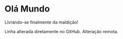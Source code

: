 # Olá Mundo

Livrando-se finalmente da maldição!
 
Linha alterada diretamente no GitHub. Alteração remota.
